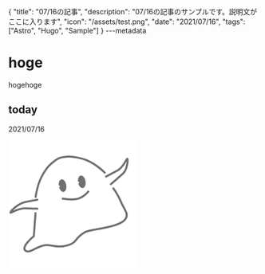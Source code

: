 {
  "title": "07/16の記事",
  "description": "07/16の記事のサンプルです。説明文がここに入ります",
  "icon": "/assets/test.png",
  "date": "2021/07/16",
  "tags": ["Astro", "Hugo", "Sample"]
}
---metadata

# hoge
hogehoge

## today
2021/07/16

![img](/assets/test.png)